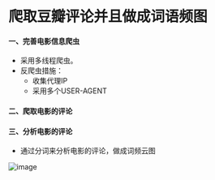 爬取豆瓣评论并且做成词语频图
===========
#### 一、完善电影信息爬虫
 * 采用多线程爬虫。
 * 反爬虫措施：
   * 收集代理IP
   * 采用多个USER-AGENT

#### 二、爬取电影的评论


#### 三、分析电影的评论 	
-  通过分词来分析电影的评论，做成词频云图

![image](https://github.com/vicoqi/python_crawl/raw/master/word-cloud/wordcloud2.png)


